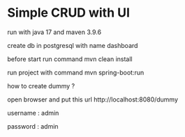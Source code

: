 # Simple CRUD with UI

run with java 17 and maven 3.9.6

create db in postgresql with name dashboard

before start run command mvn clean install

run project with command mvn spring-boot:run

how to create dummy ? 

open browser and put this url http://localhost:8080/dummy

username : admin

password : admin
